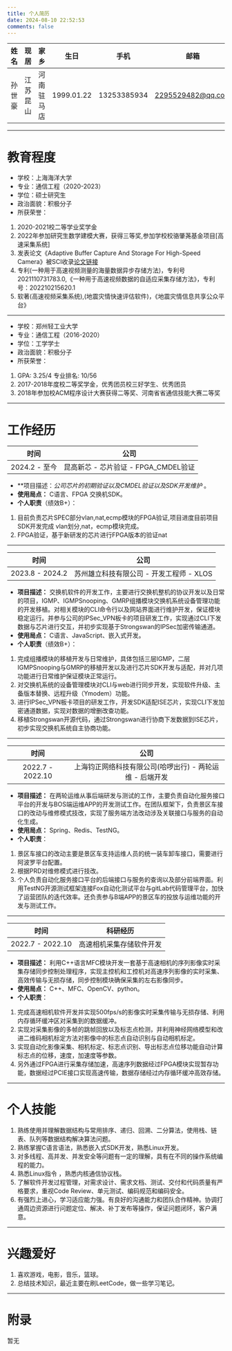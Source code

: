 ```yaml
---
title: 个人简历
date: 2024-08-10 22:52:53
comments: false
---
```


|  姓名  |   现居  |    家乡  |    生日    |     手机     |        邮箱           |
|:-----:|:-------:|:-------:|:----------:|:-----------:|:---------------------:|
| 孙世豪 | 江苏昆山 | 河南驻马店 | 1999.01.22 | 13253385934 | 2295529482@qq.com |

---

# 教育程度
* 学校：上海海洋大学
* 专业：通信工程（2020-2023）
* 学位：硕士研究生
* 政治面貌：积极分子
* 所获荣誉：
 1. 2020-2021校二等学业奖学金
 2. 2022年参加研究生数学建模大赛，获得三等奖,参加学校校骆肇荛基金项目[高速采集系统]
 3. 发表论文《Adaptive Buffer Capture And Storage For High-Speed Camera》被SCI收录[论文链接](https://ieeexplore.ieee.org/document/9999657)
 4. 专利(一种用于高速视频测量的海量数据异步存储方法)，专利号2021110731783.0,《一种用于高速视频数据的自适应采集存储方法》，专利号：202210215620.1
 5. 软著(高速视频采集系统),(地震灾情快速评估软件)，《地震灾情信息共享公众平台》
---
* 学校：郑州轻工业大学
* 专业：通信工程（2016-2020）
* 学位：工学学士
* 政治面貌：积极分子
* 所获荣誉：
 1. GPA: 3.25/4 专业排名: 10/56
 2. 2017-2018年度校二等奖学金，优秀团员校三好学生、优秀团员
 3. 2018年参加校ACM程序设计大赛获得二等奖、河南省省通信技能大赛二等奖

---

# 工作经历

|       时间        |                       公司            | 
|:----------------:|:-------------------------------------:|
| 2024.2 - 至今 | 昆高新芯 - 芯片验证 - FPGA_CMDEL验证 |

* **项目描述：*公司芯片的初期验证以及CMDEL验证以及SDK开发维护* 。
* **使用局点：** C语言、FPGA 交换机SDK。
* **个人职责**（绩效B+）：
 1. 目前负责芯片SPEC部分vlan,nat,ecmp模块的FPGA验证,项目进度目前项目SDK开发完成 vlan划分,nat，ecmp模块完成。
 2. FPGA验证，基于新研发的芯片进行FPGA版本的验证nat

---
|     时间      |                      公司                     | 
|:------------:|:---------------------------------------------:|
| 2023.8 - 2024.2 | 苏州雄立科技有限公司 - 开发工程师 - XLOS |

* **项目描述：** 交换机软件的开发工作，主要进行交换机整机的协议开发以及日常的项目，IGMP、IGMPSnooping、GMRP组播模块交换机系统设备管理功能的开发移植。对相关模块的CLI命令行以及网站界面进行维护开发，保证模块稳定运行。并参与公司的IPSec_VPN板卡的项目研发工作，实现通过CLI下发数据与芯片进行交互，并初步实现基于Strongswan的IPSec加密传输通道。
* **使用局点：** C语言、JavaScript、嵌入式开发。
* **个人职责**（绩效B+）：
 1. 完成组播模块的移植开发与日常维护，具体包括三层IGMP，二层IGMPSnooping与GMRP的移植开发以及进行芯片SDK开发与适配，并对几项功能进行日常维护保证模块正常运行。
 2. 对交换机系统的设备管理模块对CLI与web进行同步开发，实现软件升级、主备版本替换、远程升级（Ymodem）功能。
 3. 进行IPSec_VPN板卡项目的研发工作，开发SDK适配ISE芯片，实现CLI下发加密通道数据，实现对数据的增删改查功能。
 4. 移植Strongswan开源代码，通过Strongswan进行协商下发数据到ISE芯片，初步实现交换机系统自主协商功能。

---
|     时间      |                      公司                     | 
|:------------:|:---------------------------------------------:|
| 2022.7 - 2022.10 | 上海钧正网络科技有限公司(哈啰出行) - 两轮运维 - 后端开发 |

* **项目描述：** 在两轮运维从事后端研发与测试的工作，主要负责自动化服务接口平台的开发与BOS端运维APP的开发测试工作。在团队框架下，负责景区车接口的改动与维修模式技改，实现了服务端方法改动涉及关联接口与服务的自动化生成。
* **使用局点：** Spring、Redis、TestNG。
* **个人职责**：
 1. 景区车接口的改动主要是景区车支持运维人员的统一装车卸车接口，需要进行阿波罗平台配置。
 2. 根据PRD对维修模式进行技改。
 3. 个人负责自动化服务接口平台的后端接口与服务的查询以及部分前端界面。利用TestNG开源测试框架连接Fox自动化测试平台与gitLab代码管理平台，加快了运营团队的迭代效率。还负责参与B端APP的景区车的投放与运维功能的开发与测试工作。

---

|       时间        |        科研经历             | 
|:----------------:|:--------------------------:|
| 2022.7 - 2022.10 | 高速相机采集存储软件开发 |

* **项目描述：** 利用C++语言MFC模块开发一套基于高速相机的序列影像实时采集存储同步控制处理程序，实现主控机和工控机对高速序列影像的实时采集、高效传输与无损存储，同步控制模块确保采集的左右影像同步。
* **使用局点：** C++、MFC、OpenCV、python。
* **个人职责**：
 1. 完成高速相机软件开发并实现500fps/s的影像实时采集传输与无损存储、利用内存循环缓冲区对采集到的数据缓冲。
 2. 实现对采集影像的多帧的跳帧回放以及标志点检测，并利用神经网络模型和改进二维码相机标定方法对影像中的标志点自动识别与自动相机标定。
 3. 实现自动化影像采集、相机标定、标志点识别、导出标志点位移功能自动计算标志点的位移，速度，加速度等参数。
 4. 另外通过FPGA进行采集存储加速，高速序列数据经过FPGA模块实现暂存功能，数据经过PCIE接口实现高速传输，数据存储经过内存循环缓冲高效存储。

---

# 个人技能

 1. 熟练使用并理解数据结构与常用排序、递归、回溯、二分算法，使用栈、链表、队列等数据结构解决算法问题。
 2. 熟练掌握C语言语法，熟悉嵌入式SDK开发，熟悉Linux开发。
 3. 对多线程、高并发、并发安全等问题有一定的理解，具有在不同的操作系统编程的能力。
 4. 熟悉Linux指令 ，熟悉内核通信协议栈。
 5. 了解软件开发过程管理，对需求设计、需求文档、测试、交付和代码质量有严格要求，重视Code Review、单元测试、编码规范和编码安全。
 6. 有强烈上进心，学习适应能力强。有良好的沟通能力和团队合作精神。协调打通周边资源进行问题定位、解决、补丁发布等操作，保证问题闭环，客户满意。

---

# 兴趣爱好

1. 喜欢游戏，电影，音乐，篮球。
3. 总结技术知识，最近主要在刷LeetCode，做一些学习笔记。 

---

# 附录
  暂无
